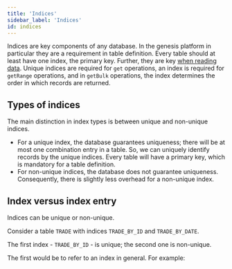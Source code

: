 ```yaml
---
title: 'Indices'
sidebar_label: 'Indices'
id: indices
---
```






Indices are key components of any database. In the genesis platform in particular they are a requirement in table 
definition. Every table should at least have one index, the primary key. Further, they are key 
[when reading data](../../operations/read). Unique indices are required for `get` operations, an index is required
for `getRange` operations, and in `getBulk` operations, the index determines the order in which records are returned.

## Types of indices

The main distinction in index types is between unique and non-unique indices. 

- For a unique index, the database guarantees uniqueness; there will be at most one combination entry in a table. So, we can uniquely identify records by the unique indices. Every table will have a primary key, which is mandatory for a table definition. 
- For non-unique indices, the database does not guarantee uniqueness. Consequently, there is slightly less
overhead for a non-unique index. 

## Index versus index entry

Indices can be unique or non-unique. 

Consider a table `TRADE` with indices `TRADE_BY_ID` and `TRADE_BY_DATE`. 

The first index - `TRADE_BY_ID` - is unique;  the second one is non-unique.


The first would be to refer to an index in general. For example:
